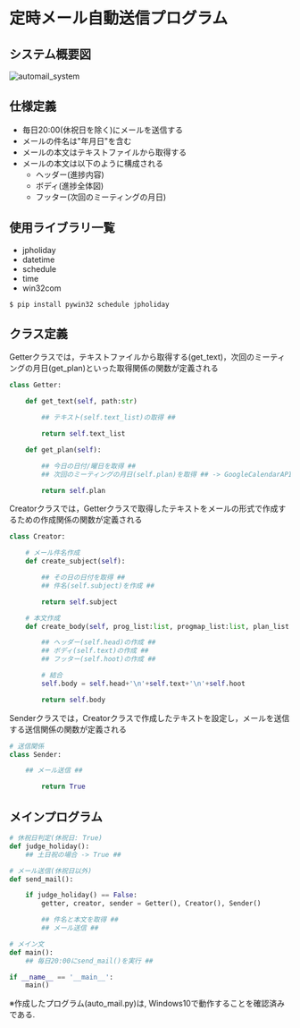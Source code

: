 # 定時メール自動送信プログラム
## システム概要図
![automail_system](https://github.com/haradakaito/AutoMail/assets/75819611/c5dc91c9-1b16-467e-b97f-af085f4229cc)

## 仕様定義
- 毎日20:00(休祝日を除く)にメールを送信する
- メールの件名は"年月日"を含む
- メールの本文はテキストファイルから取得する
- メールの本文は以下のように構成される
  - ヘッダー(進捗内容)
  - ボディ(進捗全体図)
  - フッター(次回のミーティングの月日)

## 使用ライブラリ一覧
- jpholiday
- datetime
- schedule
- time
- win32com
```
$ pip install pywin32 schedule jpholiday
```

## クラス定義
Getterクラスでは，テキストファイルから取得する(get_text)，次回のミーティングの月日(get_plan)といった取得関係の関数が定義される
```python
class Getter:

    def get_text(self, path:str)

        ## テキスト(self.text_list)の取得 ##

        return self.text_list

    def get_plan(self):

        ## 今日の日付/曜日を取得 ##
        ## 次回のミーティングの月日(self.plan)を取得 ## -> GoogleCalendarAPIに変更予定

        return self.plan
```

Creatorクラスでは，Getterクラスで取得したテキストをメールの形式で作成するための作成関係の関数が定義される
```python
class Creator:

    # メール件名作成
    def create_subject(self):

        ## その日の日付を取得 ##
        ## 件名(self.subject)を作成 ##

        return self.subject

    # 本文作成
    def create_body(self, prog_list:list, progmap_list:list, plan_list:list):

        ## ヘッダー(self.head)の作成 ##
        ## ボディ(self.text)の作成 ##
        ## フッター(self.hoot)の作成 ##

        # 結合
        self.body = self.head+'\n'+self.text+'\n'+self.hoot

        return self.body
```
Senderクラスでは，Creatorクラスで作成したテキストを設定し，メールを送信する送信関係の関数が定義される
```python
# 送信関係
class Sender:

    ## メール送信 ##

        return True
```
## メインプログラム
```python
# 休祝日判定(休祝日: True)
def judge_holiday():
    ## 土日祝の場合 -> True ##

# メール送信(休祝日以外)
def send_mail():

    if judge_holiday() == False:
        getter, creator, sender = Getter(), Creator(), Sender()

        ## 件名と本文を取得 ##
        ## メール送信 ##

# メイン文
def main():
    ## 毎日20:00にsend_mail()を実行 ##

if __name__ == '__main__':
    main()
```
※作成したプログラム(auto_mail.py)は, Windows10で動作することを確認済みである. 
